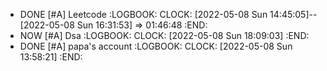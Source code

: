 - DONE [#A] Leetcode
  :LOGBOOK:
  CLOCK: [2022-05-08 Sun 14:45:05]--[2022-05-08 Sun 16:31:53] =>  01:46:48
  :END:
- NOW [#A] Dsa
  :LOGBOOK:
  CLOCK: [2022-05-08 Sun 18:09:03]
  :END:
- DONE [#A] papa's account
  :LOGBOOK:
  CLOCK: [2022-05-08 Sun 13:58:21]
  :END: